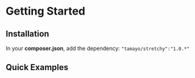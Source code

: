 Getting Started
=========

Installation
----
In your **composer.json**, add the dependency:
```"tamayo/stretchy":"1.0.*"```

Quick Examples
----